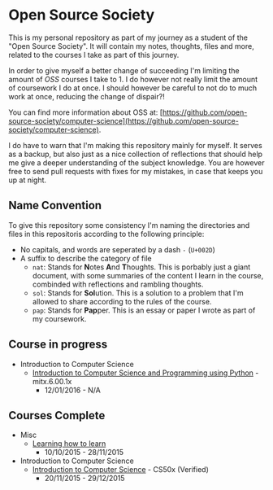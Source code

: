 # Open Source Society

This is my personal repository as part of my journey as a student of the "Open Source Society".
It will contain my notes, thoughts, files and more, related to the courses I take as part of this journey.

In order to give myself a better change of succeeding I'm limiting the amount of _OSS_ courses I take to 1. I do however not really limit the amount of coursework I do at once. I should however be careful to not do to much work at once, reducing the change of dispair?!

You can find more information about OSS at: [https://github.com/open-source-society/computer-science](https://github.com/open-source-society/computer-science).

I do have to warn that I'm making this repository mainly for myself. It serves as a backup, but also just as a nice collection of reflections that should help me give a deeper understanding of the subject knowledge. You are however free to send pull requests with fixes for my mistakes, in case that keeps you up at night.

## Name Convention

To give this repository some consistency I'm naming the directories and files in this repositoris according to the following principle:

+ No capitals, and words are seperated by a dash `-` (`U+002D`)
+ A suffix to describe the category of file
  + `nat`: Stands for **N**otes **A**nd **T**houghts. This is porbably just a giant document, with some summaries of the content I learn in the course, combinded with reflections and rambling thoughts.
  + `sol`: Stands for **Sol**ution. This is a solution to a problem that I'm allowed to share according to the rules of the course.
  + `pap`: Stands for **Pap**per. This is an essay or paper I wrote as part of my coursework.

## Course in progress

+ Introduction to Computer Science
  + [Introduction to Computer Science and Programming using Python](https://www.edx.org/course/introduction-computer-science-mitx-6-00-1x-6) - mitx.6.00.1x
    + 12/01/2016 - N/A


## Courses Complete

+ Misc
  + [Learning how to learn](https://www.coursera.org/learn/learning-how-to-learn)
    + 10/10/2015 - 28/11/2015
+ Introduction to Computer Science
  + [Introduction to Computer Science](https://www.edx.org/course/introduction-computer-science-harvardx-cs50x#!) - CS50x (Verified)
    + 20/11/2015 - 29/12/2015
